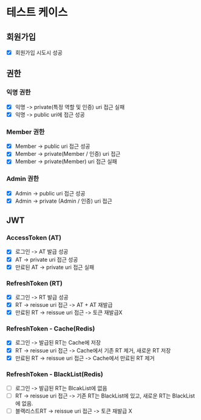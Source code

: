 # 테스트 케이스

## 회원가입
 - [x] 회원가입 시도시 성공

## 권한

### 익명 권한
- [x] 익명 -> private(특정 역할 및 인증) uri 접근 실패
- [x] 익명 -> public uri에 접근 성공

### Member 권한
- [x] Member -> public uri 접근 성공
- [x] Member -> private(Member / 인증) uri 접근
- [x] Member -> private(Member) uri 접근 실패

### Admin 권한
- [x] Admin -> public uri 접근 성공
- [x] Admin -> private (Admin / 인증) uri 접근

## JWT

### AccessToken (AT)
- [x] 로그인 -> AT 발급 성공
- [x] AT -> private uri 접근 성공
- [x] 만료된 AT -> private uri 접근 실패

### RefreshToken (RT)
- [x] 로그인 -> RT 발급 성공
- [x] RT -> reissue uri 접근 -> AT + AT 재발급
- [x] 만료된 RT -> reissue uri 접근 -> 토큰 재발급X

### RefreshToken - Cache(Redis)
- [x] 로그인 -> 발급된 RT는 Cache에 저장
- [x] RT -> reissue uri 접근 -> Cache에서 기존 RT 제거, 새로운 RT 저장
- [x] 만료된 RT -> reissue uri 접근 -> Cache에서 만료된 RT 제거

### RefreshToken - BlackList(Redis)
- [ ] 로그인 -> 발급된 RT는 BlcakList에 없음
- [ ] RT -> reissue uri 접근 -> 기존 RT는 BlackList에 있고, 새로운 RT는 BlackList에 없음.
- [ ] 블랙리스트RT -> reissue uri 접근 -> 토큰 재발급 X
